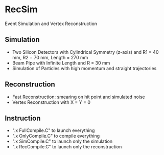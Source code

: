 # RecSim
Event Simulation and Vertex Reconstruction

## Simulation
- Two Silicon Detectors with Cylindrical Symmetry (z-axis) and R1 = 40 mm, R2 = 70 mm, Length = 270 mm
- Beam Pipe with Infinite Length and R = 30 mm
- Simulation of Particles with high momentum and straight trajectories

## Reconstruction
- Fast Reconstruction: smearing on hit point and simulated noise
- Vertex Reconstruction with X = Y = 0

## Instruction
- ".x FullCompile.C" to launch everything
- ".x OnlyCompile.C" to compile everything
- ".x SimCompile.C" to launch only the simulation
- ".x RecCompile.C" to launch only the reconstruction

